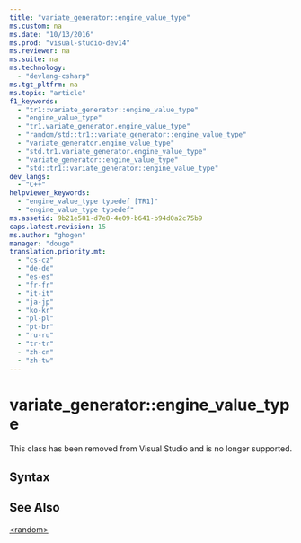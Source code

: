 ```yaml
---
title: "variate_generator::engine_value_type"
ms.custom: na
ms.date: "10/13/2016"
ms.prod: "visual-studio-dev14"
ms.reviewer: na
ms.suite: na
ms.technology: 
  - "devlang-csharp"
ms.tgt_pltfrm: na
ms.topic: "article"
f1_keywords: 
  - "tr1::variate_generator::engine_value_type"
  - "engine_value_type"
  - "tr1.variate_generator.engine_value_type"
  - "random/std::tr1::variate_generator::engine_value_type"
  - "variate_generator.engine_value_type"
  - "std.tr1.variate_generator.engine_value_type"
  - "variate_generator::engine_value_type"
  - "std::tr1::variate_generator::engine_value_type"
dev_langs: 
  - "C++"
helpviewer_keywords: 
  - "engine_value_type typedef [TR1]"
  - "engine_value_type typedef"
ms.assetid: 9b21e581-d7e8-4e09-b641-b94d0a2c75b9
caps.latest.revision: 15
ms.author: "ghogen"
manager: "douge"
translation.priority.mt: 
  - "cs-cz"
  - "de-de"
  - "es-es"
  - "fr-fr"
  - "it-it"
  - "ja-jp"
  - "ko-kr"
  - "pl-pl"
  - "pt-br"
  - "ru-ru"
  - "tr-tr"
  - "zh-cn"
  - "zh-tw"
---
```

# variate_generator::engine_value_type
This class has been removed from Visual Studio and is no longer supported.  
  
## Syntax  
  
## See Also  
 [\<random>](../Topic/%3Crandom%3E.md)